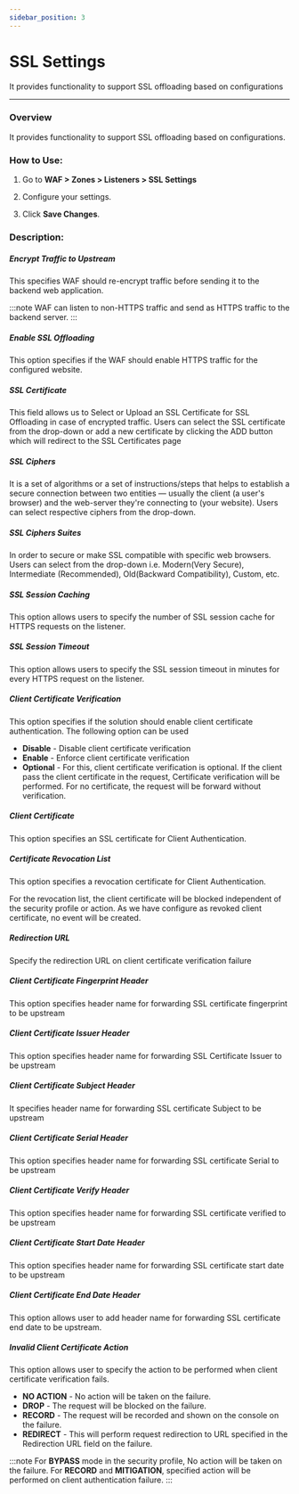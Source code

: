 ```yaml
---
sidebar_position: 3
---
```

# SSL Settings

It provides functionality to support SSL offloading based on configurations

---

### Overview

It provides functionality to support SSL offloading based on configurations.

### How to Use:

1. Go to **WAF > Zones > Listeners > SSL Settings**

2. Configure your settings. 

3. Click **Save Changes**.

### Description:

##### **Encrypt Traffic to Upstream**

This specifies WAF should re-encrypt traffic before sending it to the backend web application. 

:::note
WAF can listen to non-HTTPS traffic and send as HTTPS traffic to the backend server.
:::

##### **Enable SSL Offloading**
This option specifies if the WAF should enable HTTPS traffic for the configured website.

##### **SSL Certificate**
This field allows us to Select or Upload an SSL Certificate for SSL Offloading in case of encrypted traffic. Users can select the SSL certificate from the drop-down or add a new certificate by clicking the ADD button which will redirect to the SSL Certificates page

##### **SSL Ciphers**
It is a set of algorithms or a set of instructions/steps that helps to establish a secure connection between two entities — usually the client (a user's browser) and the web-server they're connecting to (your website). Users can select respective ciphers from the drop-down.

##### **SSL Ciphers Suites**
In order to secure or make SSL compatible with specific web browsers. Users can select from the drop-down i.e. Modern(Very Secure), Intermediate (Recommended),  Old(Backward Compatibility), Custom, etc.

##### **SSL Session Caching**
This option allows users to specify the number of SSL session cache for HTTPS requests on the listener.

##### **SSL Session Timeout**
This option allows users to specify the SSL session timeout in minutes for every HTTPS request on the listener.

##### **Client Certificate Verification**
This option specifies if the solution should enable client certificate authentication. The following  option can be used

- **Disable** - Disable client certificate verification
- **Enable** - Enforce client certificate verification
- **Optional** - For this, client certificate verification is optional. If the client pass the client certificate in the request, Certificate verification will be performed. For no certificate, the request will be forward without verification.

##### **Client Certificate**
This option specifies an SSL certificate for Client Authentication.

##### **Certificate Revocation List​**
This option specifies a revocation certificate for Client Authentication.

For the revocation list, the client certificate will be blocked independent of the security profile or action. As we have configure as revoked client certificate, no event will be created.

##### **Redirection URL​**
Specify the redirection URL on client certificate verification failure

##### **Client Certificate Fingerprint Header**
This option specifies header name for forwarding SSL certificate fingerprint to be upstream

##### **Client Certificate Issuer Header**
This option specifies header name for forwarding SSL Certificate Issuer to be upstream

##### **Client Certificate Subject Header**
It specifies header name for forwarding SSL certificate Subject to be upstream

##### **Client Certificate Serial Header**
This option specifies header name for forwarding SSL certificate Serial to be upstream

##### **Client Certificate Verify Header**
This option specifies header name for forwarding SSL certificate verified to be upstream

##### **Client Certificate Start Date Header**
This option specifies header name for forwarding SSL certificate start date to be upstream

##### **Client Certificate End Date Header**
This option allows user to add header name for forwarding SSL certificate end date to be upstream.

##### **Invalid Client Certificate Action**
This option allows user to specify the action to be performed when client certificate verification fails.

- **NO ACTION** - No action will be taken on the failure.
- **DROP** - The request will be blocked on the failure.
- **RECORD** - The request will be recorded and shown on the console on the failure.
- **REDIRECT** - This will perform request redirection to URL specified in the Redirection URL field on the failure.

:::note
For **BYPASS** mode in the security profile, No action will be taken on the failure. For **RECORD** and **MITIGATION**, specified action will be performed on client authentication failure.
:::